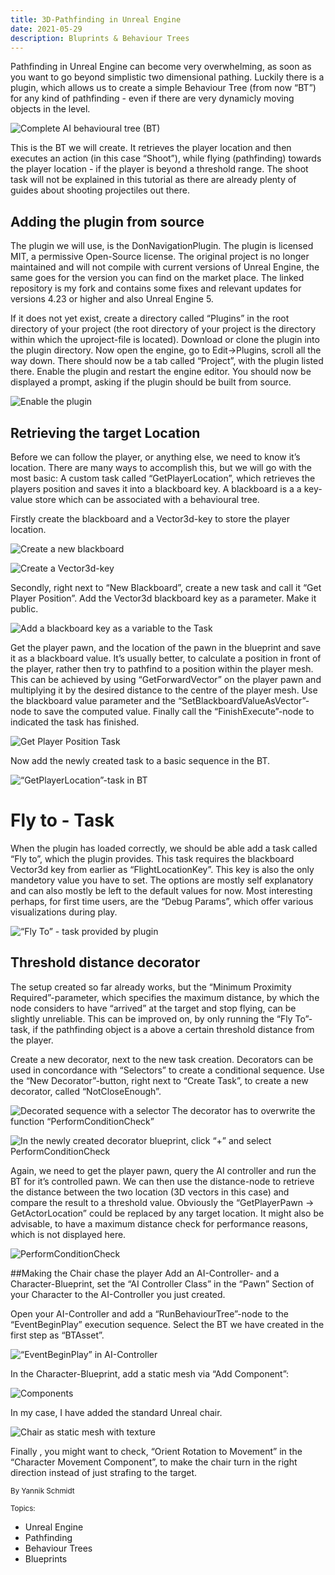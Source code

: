 ```yaml
---
title: 3D-Pathfinding in Unreal Engine
date: 2021-05-29
description: Bluprints & Behaviour Trees
---
```


Pathfinding in Unreal Engine can become very overwhelming, as soon as you want to go beyond simplistic two dimensional pathing. Luckily there is a plugin, which allows us to create a simple Behaviour Tree (from now “BT”) for any kind of pathfinding - even if there are very dynamicly moving objects in the level.

![Complete AI behavioural tree (BT)](/ue_2021_complete_pathing_tree.png)

This is the BT we will create. It retrieves the player location and then executes an action (in this case “Shoot”), while flying (pathfinding) towards the player location - if the player is beyond a threshold range. The shoot task will not be explained in this tutorial as there are already plenty of guides about shooting projectiles out there.

## Adding the plugin from source
The plugin we will use, is the DonNavigationPlugin. The plugin is licensed MIT, a permissive Open-Source license. The original project is no longer maintained and will not compile with current versions of Unreal Engine, the same goes for the version you can find on the market place. The linked repository is my fork and contains some fixes and relevant updates for versions 4.23 or higher and also Unreal Engine 5.

If it does not yet exist, create a directory called “Plugins” in the root directory of your project (the root directory of your project is the directory within which the uproject-file is located). Download or clone the plugin into the plugin directory. Now open the engine, go to Edit->Plugins, scroll all the way down. There should now be a tab called “Project”, with the plugin listed there. Enable the plugin and restart the engine editor. You should now be displayed a prompt, asking if the plugin should be built from source.


![Enable the plugin](/ue_2021_enable_plugin.png)

## Retrieving the target Location
Before we can follow the player, or anything else, we need to know it’s location. There are many ways to accomplish this, but we will go with the most basic: A custom task called “GetPlayerLocation”, which retrieves the players position and saves it into a blackboard key. A blackboard is a a key-value store which can be associated with a behavioural tree.

Firstly create the blackboard and a Vector3d-key to store the player location.

![Create a new blackboard](/ue_2021_new_blackboard.png)

![Create a Vector3d-key](/ue_2021_create_vector3d.png)

Secondly, right next to “New Blackboard”, create a new task and call it “Get Player Position”. Add the Vector3d blackboard key as a parameter. Make it public.

![Add a blackboard key as a variable to the Task](/ue_2021_bb_vector_key.png)

Get the player pawn, and the location of the pawn in the blueprint and save it as a blackboard value. It’s usually better, to calculate a position in front of the player, rather then try to pathfind to a position within the player mesh. This can be achieved by using “GetForwardVector” on the player pawn and multiplying it by the desired distance to the centre of the player mesh. Use the blackboard value parameter and the “SetBlackboardValueAsVector”-node to save the computed value. Finally call the “FinishExecute”-node to indicated the task has finished.


![Get Player Position Task](/ue_2021_get_player_position.png)

Now add the newly created task to a basic sequence in the BT.


![“GetPlayerLocation”-task in BT](/ue_2021_get_player_position_bt.png)

# Fly to - Task
When the plugin has loaded correctly, we should be able add a task called “Fly to”, which the plugin provides. This task requires the blackboard Vector3d key from earlier as “FlightLocationKey”. This key is also the only mandetory value you have to set. The options are mostly self explanatory and can also mostly be left to the default values for now. Most interesting perhaps, for first time users, are the “Debug Params”, which offer various visualizations during play.


![“Fly To” - task provided by plugin](/ue_2021_fly_to_task.png)

## Threshold distance decorator
The setup created so far already works, but the “Minimum Proximity Required”-parameter, which specifies the maximum distance, by which the node considers to have “arrived” at the target and stop flying, can be slightly unreliable. This can be improved on, by only running the “Fly To”-task, if the pathfinding object is a above a certain threshold distance from the player.

Create a new decorator, next to the new task creation. Decorators can be used in concordance with “Selectors” to create a conditional sequence. Use the “New Decorator”-button, right next to “Create Task”, to create a new decorator, called “NotCloseEnough”.


![Decorated sequence with a selector](/ue_2021_decorator.png)
The decorator has to overwrite the function “PerformConditionCheck”


![In the newly created decorator blueprint, click “+” and select PerformConditionCheck](/ue_2021_perform_check.png)

Again, we need to get the player pawn, query the AI controller and run the BT for it’s controlled pawn. We can then use the distance-node to retrieve the distance between the two location (3D vectors in this case) and compare the result to a threshold value. Obviously the “GetPlayerPawn -> GetActorLocation” could be replaced by any target location. It might also be advisable, to have a maximum distance check for performance reasons, which is not displayed here.


![PerformConditionCheck](/ue_2021_perform_condition_check.png)

##Making the Chair chase the player
Add an AI-Controller- and a Character-Blueprint, set the “AI Controller Class” in the “Pawn” Section of your Character to the AI-Controller you just created.

Open your AI-Controller and add a “RunBehaviourTree”-node to the “EventBeginPlay” execution sequence. Select the BT we have created in the first step as “BTAsset”.


![“EventBeginPlay” in AI-Controller](/ue_2021_run_bt_begin_play.png)

In the Character-Blueprint, add a static mesh via “Add Component”:


![Components](/ue_2021_components.png)

In my case, I have added the standard Unreal chair.

![Chair as static mesh with texture](/ue_2021_chair.png)

Finally , you might want to check, “Orient Rotation to Movement” in the “Character Movement Component”, to make the chair turn in the right direction instead of just strafing to the target.

<sup>By Yannik Schmidt<br><br>
Topics:
* Unreal Engine
* Pathfinding
* Behaviour Trees
* Blueprints
</sup>

